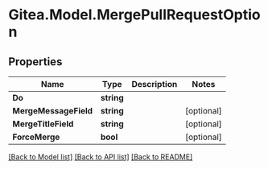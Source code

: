 
# Gitea.Model.MergePullRequestOption

## Properties

Name | Type | Description | Notes
------------ | ------------- | ------------- | -------------
**Do** | **string** |  | 
**MergeMessageField** | **string** |  | [optional] 
**MergeTitleField** | **string** |  | [optional] 
**ForceMerge** | **bool** |  | [optional] 

[[Back to Model list]](../README.md#documentation-for-models)
[[Back to API list]](../README.md#documentation-for-api-endpoints)
[[Back to README]](../README.md)

